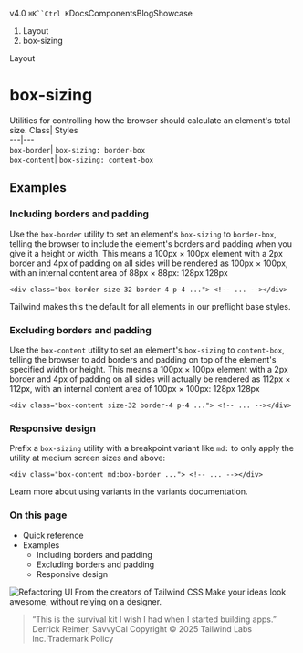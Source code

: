 v4.0
`⌘K``Ctrl K`DocsComponentsBlogShowcase
  1. Layout
  2. box-sizing


Layout
# box-sizing
Utilities for controlling how the browser should calculate an element's total size.
Class| Styles  
---|---  
`box-border`| `box-sizing: border-box`  
`box-content`| `box-sizing: content-box`  
## Examples
### Including borders and padding
Use the `box-border` utility to set an element's `box-sizing` to `border-box`, telling the browser to include the element's borders and padding when you give it a height or width.
This means a 100px × 100px element with a 2px border and 4px of padding on all sides will be rendered as 100px × 100px, with an internal content area of 88px × 88px:
128px
128px
```
<div class="box-border size-32 border-4 p-4 ..."> <!-- ... --></div>
```

Tailwind makes this the default for all elements in our preflight base styles.
### Excluding borders and padding
Use the `box-content` utility to set an element's `box-sizing` to `content-box`, telling the browser to add borders and padding on top of the element's specified width or height.
This means a 100px × 100px element with a 2px border and 4px of padding on all sides will actually be rendered as 112px × 112px, with an internal content area of 100px × 100px:
128px
128px
```
<div class="box-content size-32 border-4 p-4 ..."> <!-- ... --></div>
```

### Responsive design
Prefix a `box-sizing` utility with a breakpoint variant like `md:` to only apply the utility at medium screen sizes and above:
```
<div class="box-content md:box-border ..."> <!-- ... --></div>
```

Learn more about using variants in the variants documentation.
### On this page
  * Quick reference
  * Examples
    * Including borders and padding
    * Excluding borders and padding
    * Responsive design


![Refactoring UI](https://tailwindcss.com/_next/image?url=%2F_next%2Fstatic%2Fmedia%2Fbook-promo.27d91093.png&w=256&q=75)
From the creators of Tailwind CSS
Make your ideas look awesome, without relying on a designer.
> “This is the survival kit I wish I had when I started building apps.”
> Derrick Reimer, SavvyCal
Copyright © 2025 Tailwind Labs Inc.·Trademark Policy
